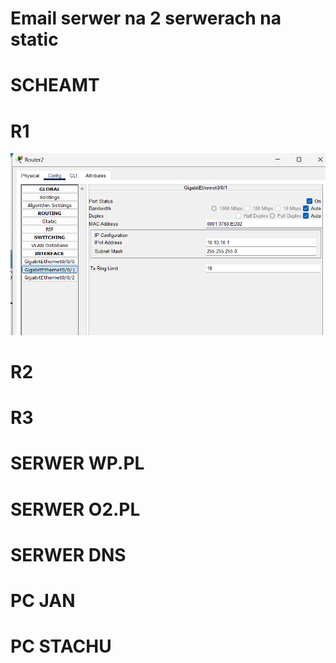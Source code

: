 <h1>Email serwer na 2 serwerach na static </h1>

# SCHEAMT

# R1
![Alt text](image.png)
# R2

# R3

# SERWER WP.PL

# SERWER O2.PL

# SERWER DNS

# PC JAN

# PC STACHU